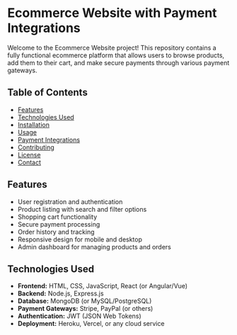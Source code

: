# Ecommerce Website with Payment Integrations

Welcome to the Ecommerce Website project! This repository contains a fully functional ecommerce platform that allows users to browse products, add them to their cart, and make secure payments through various payment gateways.

## Table of Contents

- [Features](#features)
- [Technologies Used](#technologies-used)
- [Installation](#installation)
- [Usage](#usage)
- [Payment Integrations](#payment-integrations)
- [Contributing](#contributing)
- [License](#license)
- [Contact](#contact)

## Features

- User registration and authentication
- Product listing with search and filter options
- Shopping cart functionality
- Secure payment processing
- Order history and tracking
- Responsive design for mobile and desktop
- Admin dashboard for managing products and orders

## Technologies Used

- **Frontend:** HTML, CSS, JavaScript, React (or Angular/Vue)
- **Backend:** Node.js, Express.js
- **Database:** MongoDB (or MySQL/PostgreSQL)
- **Payment Gateways:** Stripe, PayPal (or others)
- **Authentication:** JWT (JSON Web Tokens)
- **Deployment:** Heroku, Vercel, or any cloud service
